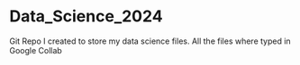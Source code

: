 # Data_Science_2024
Git Repo I created to store my data science files. All the files where typed in Google Collab 
